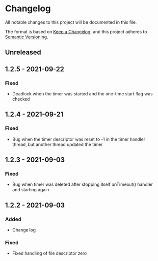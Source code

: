 # Changelog

All notable changes to this project will be documented in this file.

The format is based on [Keep a Changelog](https://keepachangelog.com/en/1.0.0/),
and this project adheres to [Semantic Versioning](https://semver.org/spec/v2.0.0.html).

## Unreleased

## 1.2.5 - 2021-09-22

### Fixed

- Deadlock when the timer was started and the one-time start flag was checked 

## 1.2.4 - 2021-09-21

### Fixed

- Bug when the timer descriptor was reset to -1 in the timer handler thread, but another thread updated the timer 

## 1.2.3 - 2021-09-03

### Fixed

- Bug when timer was deleted after stopping itself onTimeout() handler and starting again

## 1.2.2 - 2021-09-03

### Added

- Change log

### Fixed

- Fixed handling of file descriptor zero